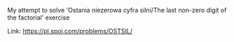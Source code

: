 My attempt to solve 'Ostania niezerowa cyfra silni/The last non-zero digit of the factorial' exercise

Link: https://pl.spoj.com/problems/OSTSIL/